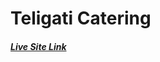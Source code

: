 # Teligati Catering
##### [Live Site Link](https://genius15066.github.io/Web-design-Catering/Catering.html)
